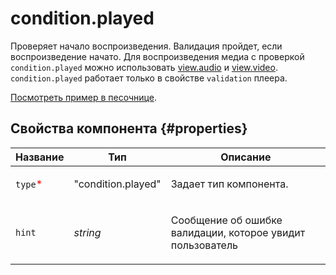 # condition.played

Проверяет начало воспроизведения. Валидация пройдет, если воспроизведение начато. Для воспроизведения медиа с проверкой `condition.played` можно использовать [view.audio](view.audio.md) и [view.video](view.video.md). `condition.played` работает только в свойстве `validation` плеера.

[Посмотреть пример в песочнице](https://clck.ru/QPS2z).

## Свойства компонента {#properties}

| Название                                 | Тип                | Описание                                                          |
| ---------------------------------------- | ------------------ | ----------------------------------------------------------------- |
| `type`<span style="color: red">\*</span> | "condition.played" | <p>Задает тип компонента.</p>                                     |
| `hint`                                   | _string_           | <p>Сообщение об ошибке валидации, которое увидит пользователь</p> |
